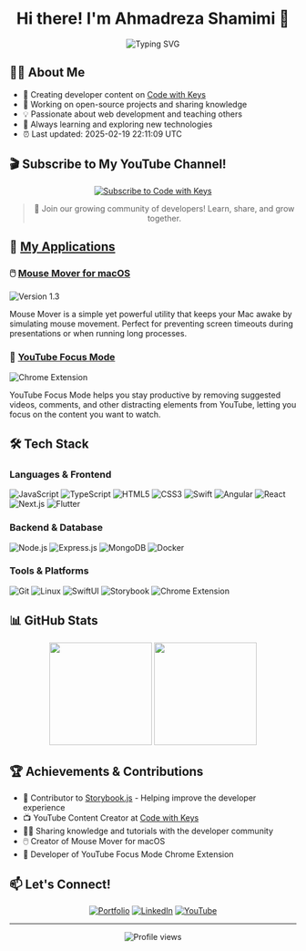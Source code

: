 <div align="center">
  <h1>Hi there! I'm Ahmadreza Shamimi 👋</h1>
  <img src="https://readme-typing-svg.herokuapp.com?font=Fira+Code&pause=1000&color=2E9DD4&width=435&lines=Full+Stack+Developer;YouTube+Content+Creator;Open+Source+Contributor" alt="Typing SVG" />
</div>

## 👨‍💻 About Me
- 🎥 Creating developer content on [Code with Keys](https://www.youtube.com/@codewithkeys)
- 🔭 Working on open-source projects and sharing knowledge
- 💡 Passionate about web development and teaching others
- 🌱 Always learning and exploring new technologies
- ⏰ Last updated: 2025-02-19 22:11:09 UTC

## 🎬 Subscribe to My YouTube Channel!
<div align="center">
  
[![Subscribe to Code with Keys](https://img.shields.io/badge/Subscribe-Code_with_Keys-red?style=for-the-badge&logo=youtube)](https://www.youtube.com/@codewithkeys)

> 🎯 Join our growing community of developers! Learn, share, and grow together.
</div>

## 🚀 [My Applications](https://www.ahmadrezashamimi.com/apps)

### 🖱️ [Mouse Mover for macOS](https://www.ahmadrezashamimi.com/apps)
<img src="https://img.shields.io/badge/Version-v1.3-blue?style=flat-square&logo=apple&logoColor=white" alt="Version 1.3" />

Mouse Mover is a simple yet powerful utility that keeps your Mac awake by simulating mouse movement. Perfect for preventing screen timeouts during presentations or when running long processes.

### 🎯 [YouTube Focus Mode](https://www.ahmadrezashamimi.com/apps)
<img src="https://img.shields.io/badge/Chrome-Extension-4285F4?style=flat-square&logo=google-chrome&logoColor=white" alt="Chrome Extension" />

YouTube Focus Mode helps you stay productive by removing suggested videos, comments, and other distracting elements from YouTube, letting you focus on the content you want to watch.

## 🛠️ Tech Stack

### Languages & Frontend
![JavaScript](https://img.shields.io/badge/-JavaScript-F7DF1E?style=flat-square&logo=javascript&logoColor=black)
![TypeScript](https://img.shields.io/badge/-TypeScript-3178C6?style=flat-square&logo=typescript&logoColor=white)
![HTML5](https://img.shields.io/badge/-HTML5-E34F26?style=flat-square&logo=html5&logoColor=white)
![CSS3](https://img.shields.io/badge/-CSS3-1572B6?style=flat-square&logo=css3&logoColor=white)
![Swift](https://img.shields.io/badge/-Swift-FA7343?style=flat-square&logo=swift&logoColor=white)
![Angular](https://img.shields.io/badge/-Angular-DD0031?style=flat-square&logo=angular&logoColor=white)
![React](https://img.shields.io/badge/-React-61DAFB?style=flat-square&logo=react&logoColor=black)
![Next.js](https://img.shields.io/badge/-Next.js-000000?style=flat-square&logo=next.js&logoColor=white)
![Flutter](https://img.shields.io/badge/-Flutter-02569B?style=flat-square&logo=flutter&logoColor=white)

### Backend & Database
![Node.js](https://img.shields.io/badge/-Node.js-339933?style=flat-square&logo=node.js&logoColor=white)
![Express.js](https://img.shields.io/badge/-Express.js-000000?style=flat-square&logo=express&logoColor=white)
![MongoDB](https://img.shields.io/badge/-MongoDB-47A248?style=flat-square&logo=mongodb&logoColor=white)
![Docker](https://img.shields.io/badge/-Docker-2496ED?style=flat-square&logo=docker&logoColor=white)

### Tools & Platforms
![Git](https://img.shields.io/badge/-Git-F05032?style=flat-square&logo=git&logoColor=white)
![Linux](https://img.shields.io/badge/-Linux-FCC624?style=flat-square&logo=linux&logoColor=black)
![SwiftUI](https://img.shields.io/badge/-SwiftUI-0D96F6?style=flat-square&logo=swift&logoColor=white)
![Storybook](https://img.shields.io/badge/-Storybook-FF4785?style=flat-square&logo=storybook&logoColor=white)
![Chrome Extension](https://img.shields.io/badge/-Chrome_Extension-4285F4?style=flat-square&logo=google-chrome&logoColor=white)

## 📊 GitHub Stats

<div align="center">
  <img height="180em" src="https://github-readme-stats.vercel.app/api?username=Shentia&show_icons=true&theme=tokyonight&include_all_commits=true&count_private=true"/>
  <img height="180em" src="https://github-readme-stats.vercel.app/api/top-langs/?username=Shentia&layout=compact&langs_count=7&theme=tokyonight"/>
</div>

## 🏆 Achievements & Contributions
- 🎨 Contributor to [Storybook.js](https://storybook.js.org/) - Helping improve the developer experience
- 📺 YouTube Content Creator at [Code with Keys](https://www.youtube.com/@codewithkeys)
- 👨‍🏫 Sharing knowledge and tutorials with the developer community
- 🖱️ Creator of Mouse Mover for macOS
- 🎯 Developer of YouTube Focus Mode Chrome Extension

## 📫 Let's Connect!

<div align="center">
  
[![Portfolio](https://img.shields.io/badge/Portfolio-000000?style=for-the-badge&logo=About.me&logoColor=white)](https://www.ahmadrezashamimi.com)
[![LinkedIn](https://img.shields.io/badge/LinkedIn-0077B5?style=for-the-badge&logo=linkedin&logoColor=white)](https://www.linkedin.com/in/ahmadreza-shamimi/)
[![YouTube](https://img.shields.io/badge/YouTube-FF0000?style=for-the-badge&logo=youtube&logoColor=white)](https://www.youtube.com/@codewithkeys)

</div>

---

<div align="center">
  <img src="https://komarev.com/ghpvc/?username=Shentia&color=blue&style=flat-square&label=Profile+Views" alt="Profile views" />
</div>

<!--
**Shentia/Shentia** is a ✨ _special_ ✨ repository because its `README.md` appears on your GitHub profile.
-->
